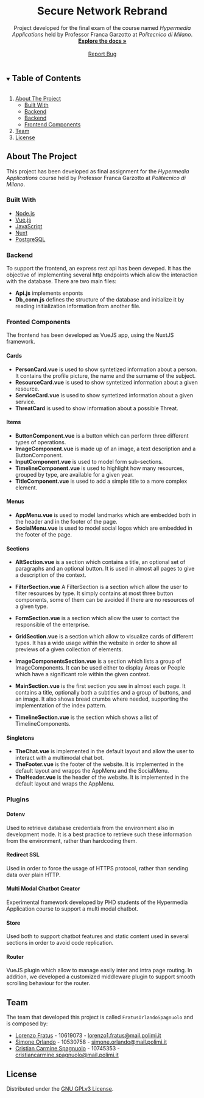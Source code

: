 <!-- PROJECT LOGO -->
<br />
<p align="center">
  <h1 align="center">Secure Network Rebrand</h1>

  <p align="center">
    Project developed for the final exam of the course named <em>Hypermedia Applications</em> held by Professor Franca Garzotto at <em>Politecnico di Milano</em>.
    <br />
    <a href="https://github.com/lorenzofratus/SecureNetworkRebrand"><strong>Explore the docs »</strong></a>
    <br />
    <br />
    <!-- <a href="">View Demo</a>
    · -->
    <a href="https://github.com/lorenzofratus/SecureNetworkRebrand/issues">Report Bug</a>
  </p>
</p>

<!-- TABLE OF CONTENTS -->
<details open="open">
  <summary><h2 style="display: inline-block">Table of Contents</h2></summary>
  <ol>
    <li>
      <a href="#about-the-project">About The Project</a>
      <ul>
        <li><a href="#built-with">Built With</a></li>
        <li><a href="#backend">Backend</a></li>
        <li><a href="#backend">Backend</a></li>
        <li><a href="#fronted-components">Frontend Components</a></li>
      </ul>
    </li>
    <li><a href="#team">Team</a></li>
    <!-- <li>
      <a href="#getting-started">Getting Started</a>
      <ul>
        <li><a href="#prerequisites">Prerequisites</a></li>
        <li><a href="#installation">Installation</a></li>
      </ul>
    </li> -->
    <!-- <li><a href="#usage">Usage</a></li> -->
    <li><a href="#license">License</a></li>
    <!-- <li><a href="#contact">Contact</a></li> -->
  </ol>
</details>

<!-- ABOUT THE PROJECT -->

## About The Project

<!-- ![Home Page Screenshot](../assets/screen-1.png?raw=true) -->

This project has been developed as final assignment for the _Hypermedia Applications_ course held by Professor Franca Garzotto at _Politecnico di Milano_.

### Built With

-   [Node.js](https://nodejs.org/)
-   [Vue.js](https://vuejs.org)
-   [JavaScript](https://developer.mozilla.org/en-US/docs/Web/JavaScript)
-   [Nuxt](https://nuxtjs.org/)
-   [PostgreSQL](https://www.postgresql.org/)

<!-- SERVER SIDE -->
### Backend
To support the frontend, an express rest api has been deveped. It has the objective of implementing several http endpoints which allow the interaction with the database. There are two main files:
* **Api.js** implements enponts
* **Db_conn.js** defines the structure of the database and initialize it by reading initialization information from another file.

<!-- CLIENT SIDE -->
### Fronted Components
The frontend has been developed as VueJS app, using the NuxtJS framework.

#### Cards
* **PersonCard.vue** is used to show syntetized information about a person. It contains the profile picture, the name and the surname of the subject.
* **ResourceCard.vue** is used to show syntetized information about a given resource.
* **ServiceCard.vue** is used to show syntetized information about a given service.
* **ThreatCard** is used to show information about a possible Threat.

#### Items
* **ButtonComponent.vue** is a button which can perform three different types of operations.
* **ImageComponent.vue** is made up of an image, a text description and a ButtonComponent.
* **InputComponent.vue** is used to model form sub-sections.
* **TimelineComponent.vue** is used to highlight how many resources, grouped by type, are available for a given year.
* **TitleComponent.vue** is used to add a simple title to a more complex element.

#### Menus
* **AppMenu.vue** is used to model landmarks which are embedded both in the header and in the footer of the page.
* **SocialMenu.vue** is used to model social logos which are embedded in the footer of the page.

#### Sections
* **AltSection.vue** is a section which contains a title, an optional set of paragraphs and an optional button. It is used in almost all pages to give a description of the context.

* **FilterSection.vue**  A FilterSection is a section which allow the user to filter resources by type. It simply contains at most three button components, some of them can be avoided if there are no resources of a given type.

* **FormSection.vue** is a section which allow the user to contact the responsible of the enterprise.

* **GridSection.vue** is a section which allow to visualize cards of different types. It has a wide usage within the website in order to show all previews of a given collection of elements.

* **ImageComponentsSection.vue** is a section which lists a group of ImageComponents. It can be used either to display Areas or People which have a significant role within the given context.

* **MainSection.vue** is the first section you see in almost each page. It contains a title, optionally both a subtitles and a group of buttons, and an image. It also shows bread crumbs where needed, supporting the implementation of the index pattern.

* **TimelineSection.vue** is the section which shows a list of TimelineComponents.

#### Singletons
* **TheChat.vue** is implemented in the default layout and allow the user to interact with a multimodal chat bot.
* **TheFooter.vue** is the footer of the website. It is implemented in the default layout and wrapps the AppMenu and the SocialMenu.
* **TheHeader.vue** is the header of the website. It is implemented in the default layout and wraps the AppMenu.

<!-- ADDITIONAL PLUGINS -->
### Plugins
#### Dotenv
Used to retrieve database credentials from the environment also in development mode. It is a best practice to retrieve such these information from the environment, rather than hardcoding them.

#### Redirect SSL
Used in order to force the usage of HTTPS protocol, rather than sending data over plain HTTP.

#### Multi Modal Chatbot Creator
Experimental framework developed by PHD students of the Hypermedia Application course to support a multi modal chatbot.

#### Store
Used both to support chatbot features and static content used in several sections in order to avoid code replication.
<!-- TEAM -->

#### Router
VueJS plugin which allow to manage easily inter and intra page routing. In addition, we developed a customized middleware plugin to support smooth scrolling behaviour for the router.

## Team

<!-- TODO: remove stuff before going public -->

The team that developed this project is called `FratusOrlandoSpagnuolo` and is composed by:

-   [Lorenzo Fratus](https://github.com/lorenzofratus) - 10619073 - lorenzo1.fratus@mail.polimi.it
-   [Simone Orlando](https://github.com/simoneorlando97) - 10530758 - simone.orlando@mail.polimi.it
-   [Cristian Carmine Spagnuolo](https://github.com/cris96spa) - 10745353 - cristiancarmine.spagnuolo@mail.polimi.it

<!-- GETTING STARTED -->
<!-- ## Getting Started

To get a local copy up and running follow these simple steps.

### Prerequisites

This is an example of how to list things you need to use the software and how to install them.
* npm
  ```sh
  npm install npm@latest -g
  ```

### Installation

1. Clone the repo
   ```sh
   git clone https://github.com/lorenzofratus/SecureNetworkRebrand.git
   ```
2. Install NPM packages
   ```sh
   npm install
   ``` -->

<!-- USAGE EXAMPLES -->
<!-- ## Usage

Use this space to show useful examples of how a project can be used. Additional screenshots, code examples and demos work well in this space. You may also link to more resources.

_For more examples, please refer to the [Documentation](https://example.com)_ -->

<!-- LICENSE -->

## License

Distributed under the [GNU GPLv3 License](LICENSE).

<!-- CONTACT -->
<!-- ## Contact

<div align="center">

  [![Website](https://img.shields.io/badge/-Website-black.svg?style=for-the-badge&logo=html5&colorB=555)](https://www.lorenzofratus.it/)
  [![Email](https://img.shields.io/badge/-Email-black.svg?style=for-the-badge&logo=gmail&colorB=555)](mailto:info@lorenzofratus.it)
  [![LinkedIn](https://img.shields.io/badge/-LinkedIn-black.svg?style=for-the-badge&logo=linkedin&colorB=555)](https://www.linkedin.com/in/lorenzo-fratus/)

  Project Link: [https://github.com/lorenzofratus/SecureNetworkRebrand](https://github.com/lorenzofratus/SecureNetworkRebrand)
</div> -->
